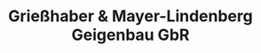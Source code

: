 ---
title: "Grießhaber & Mayer-Lindenberg Geigenbau GbR"
url: /koeln/griesshaber-und-mayer-lindenberg-geigenbau-gbr/
shop: Instrumente
---